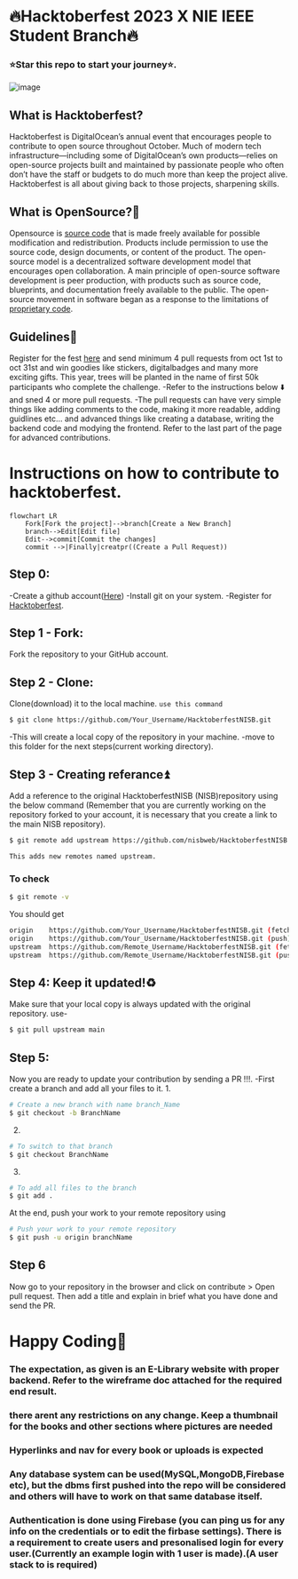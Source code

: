 # 🔥Hacktoberfest 2023 X NIE IEEE Student Branch🔥
### ⭐Star this repo to start your journey⭐.
![image](https://miro.medium.com/v2/resize:fit:1400/format:webp/1*Lz_KFgbak2sUjwjOG9SZ4g.png)

## What is Hacktoberfest?
Hacktoberfest is DigitalOcean’s annual event that encourages people to contribute to open source throughout October. Much of modern tech infrastructure—including some of DigitalOcean’s own products—relies on open-source projects built and maintained by passionate people who often don’t have the staff or budgets to do much more than keep the project alive. Hacktoberfest is all about giving back to those projects, sharpening skills.

## What is OpenSource?📖
Opensource is [source code](https://en.wikipedia.org/wiki/Source_code) that is made freely available for possible modification and redistribution. Products include permission to use the source code, design documents, or content of the product. The open-source model is a decentralized software development model that encourages open collaboration. A main principle of open-source software development is peer production, with products such as source code, blueprints, and documentation freely available to the public. The open-source movement in software began as a response to the limitations of [proprietary code](https://en.wikipedia.org/wiki/Proprietary_software).

## Guidelines🚀
Register for the fest [here](https://hacktoberfest.com/) and send minimum 4 pull requests from oct 1st to oct 31st and win goodies like stickers, digitalbadges and many more exciting gifts.
This year, trees will be planted in the name of first 50k participants who complete the challenge.
-Refer to the instructions below ⬇️ and sned 4 or more pull requests.
-The pull requests can have very simple things like adding comments to the code, making it more readable, adding guidlines etc... and advanced things like creating a database, writing the backend code and modying the frontend. Refer to the last part of the page for advanced contributions.   

# Instructions on how to contribute to hacktoberfest.
```mermaid
flowchart LR
    Fork[Fork the project]-->branch[Create a New Branch]
    branch-->Edit[Edit file]
    Edit-->commit[Commit the changes]
    commit -->|Finally|creatpr((Create a Pull Request))

```
## Step 0:
-Create a github account([Here](https://github.com/))
-Install git on your system.
-Register for [Hacktoberfest](https://hacktoberfest.com/).

## Step 1 - Fork:
Fork the repository to your GitHub account.

## Step 2 - Clone:
Clone(download) it to the local machine.
`use this command`
```sh
$ git clone https://github.com/Your_Username/HacktoberfestNISB.git
```
-This will create a local copy of the repository in your machine.
-move to this folder for the next steps(current working directory).

## Step 3 - Creating referance⏫
Add a reference to the original HacktoberfestNISB (NISB)repository using the below command (Remember that you are currently working on the repository forked to your account, it is necessary that you create a link to the main NISB repository).
```sh
$ git remote add upstream https://github.com/nisbweb/HacktoberfestNISB.git
```
`This adds new remotes named upstream.`
### To check
```sh
$ git remote -v
```
You should get
```sh
origin    https://github.com/Your_Username/HacktoberfestNISB.git (fetch)
origin    https://github.com/Your_Username/HacktoberfestNISB.git (push)
upstream  https://github.com/Remote_Username/HacktoberfestNISB.git (fetch)
upstream  https://github.com/Remote_Username/HacktoberfestNISB.git (push)
```

## Step 4: Keep it updated!♻️
Make sure that your local copy is always updated with the original repository.
use-
```sh
$ git pull upstream main
```
## Step 5:
Now you are ready to update your contribution by sending a PR !!!.
-First create a branch and add all your files to it.
1.
```sh
# Create a new branch with name branch_Name
$ git checkout -b BranchName
```
2.
```sh
# To switch to that branch
$ git checkout BranchName
```
3.
```sh
# To add all files to the branch 
$ git add .
```
At the end, push your work to your remote repository using
```sh
# Push your work to your remote repository
$ git push -u origin branchName
```

## Step 6
Now go to your repository in the browser and click on contribute > Open pull request.
Then add a title and explain in brief what you have done and send the PR.

# Happy Coding👋 

### The expectation, as given is an E-Library website with proper backend. Refer to the wireframe doc attached for the required end result.
### there arent any restrictions on any change. Keep a thumbnail for the books and other sections where pictures are needed
### Hyperlinks and nav for every book or uploads is expected
### Any database system can be used(MySQL,MongoDB,Firebase etc), but the dbms first pushed into the repo will be considered and others will have to work on that same database itself.
### Authentication is done using Firebase (you can ping us for any info on the credentials or to edit the firbase settings). There is a requirement to create users and presonalised login for every user.(Currently an example login with 1 user is made).(A user stack to is required)

